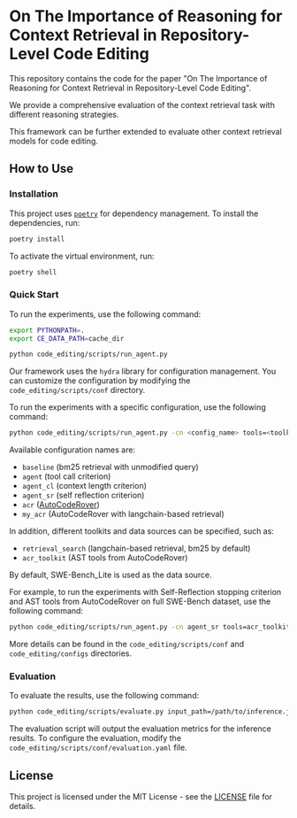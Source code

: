 # On The Importance of Reasoning for Context Retrieval in Repository-Level Code Editing
This repository contains the code for the paper
"On The Importance of Reasoning for Context Retrieval in Repository-Level Code Editing".

We provide a comprehensive evaluation of the context retrieval task with different reasoning strategies.

This framework can be further extended to evaluate other context retrieval models for code editing.

## How to Use
### Installation
This project uses [`poetry`](https://python-poetry.org/) for dependency management. To install the dependencies, run:

```bash
poetry install
```

To activate the virtual environment, run:

```bash
poetry shell
```

### Quick Start

To run the experiments, use the following command:

```bash
export PYTHONPATH=.
export CE_DATA_PATH=cache_dir

python code_editing/scripts/run_agent.py
```

Our framework uses the `hydra` library for configuration management. You can customize the configuration by modifying the `code_editing/scripts/conf` directory.

To run the experiments with a specific configuration, use the following command:

```bash
python code_editing/scripts/run_agent.py -cn <config_name> tools=<toolkit> data_source=<data_source>
```

Available configuration names are:
- `baseline` (bm25 retrieval with unmodified query)
- `agent` (tool call criterion)
- `agent_cl` (context length criterion)
- `agent_sr` (self reflection criterion)
- `acr` ([AutoCodeRover](https://github.com/nus-apr/auto-code-rover))
- `my_acr` (AutoCodeRover with langchain-based retrieval)

In addition, different toolkits and data sources can be specified, such as:
- `retrieval_search` (langchain-based retrieval, bm25 by default)
- `acr_toolkit` (AST tools from AutoCodeRover)

By default, SWE-Bench_Lite is used as the data source.

For example, to run the experiments with Self-Reflection stopping criterion and AST tools from AutoCodeRover on full SWE-Bench dataset, use the following command:
```bash
python code_editing/scripts/run_agent.py -cn agent_sr tools=acr_toolkit data_source=swe_bench data_source.lite=false
```

More details can be found in the `code_editing/scripts/conf` and `code_editing/configs` directories.

### Evaluation
To evaluate the results, use the following command:

```bash
python code_editing/scripts/evaluate.py input_path=/path/to/inference.jsonl
```

The evaluation script will output the evaluation metrics for the inference results.
To configure the evaluation, modify the `code_editing/scripts/conf/evaluation.yaml` file.

[//]: # (TODO: Citation)

## License
This project is licensed under the MIT License - see the [LICENSE](LICENSE) file for details.
